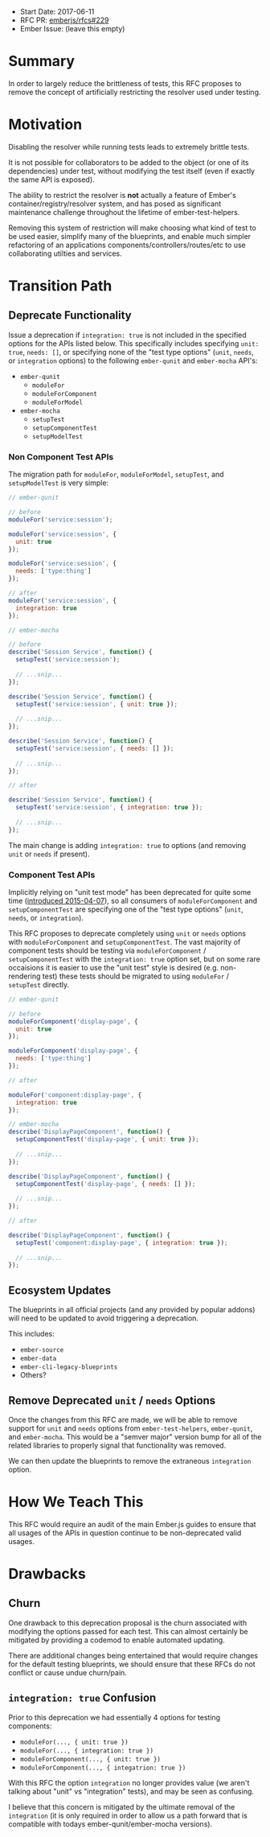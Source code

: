 - Start Date: 2017-06-11
- RFC PR: [emberjs/rfcs#229](https://github.com/emberjs/rfcs/pull/229)
- Ember Issue: (leave this empty)

# Summary

In order to largely reduce the brittleness of tests, this RFC proposes to
remove the concept of artificially restricting the resolver used under
testing.

# Motivation

Disabling the resolver while running tests leads to extremely brittle tests.

It is not possible for collaborators to be added to the object (or one
of its dependencies) under test, without modifying the test itself (even if
exactly the same API is exposed). 

The ability to restrict the resolver is **not** actually a feature of Ember's
container/registry/resolver system, and has posed as significant maintenance
challenge throughout the lifetime of ember-test-helpers.

Removing this system of restriction will make choosing what kind of test to
be used easier, simplify many of the blueprints, and enable much simpler refactoring 
of an applications components/controllers/routes/etc to use collaborating utilties
and services.

# Transition Path

## Deprecate Functionality

Issue a deprecation if `integration: true` is not included in the specified 
options for the APIs listed below. This specifically includes specifying 
`unit: true`, `needs: []`, or specifying none of the "test type options" 
(`unit`, `needs`, or `integration` options) to the following `ember-qunit`
and `ember-mocha` API's:

* `ember-qunit`
  * `moduleFor`
  * `moduleForComponent`
  * `moduleForModel`
* `ember-mocha`
  * `setupTest`
  * `setupComponentTest`
  * `setupModelTest`

### Non Component Test APIs

The migration path for `moduleFor`, `moduleForModel`, `setupTest`, and 
`setupModelTest` is very simple:

```js
// ember-qunit

// before
moduleFor('service:session');

moduleFor('service:session', {
  unit: true
});

moduleFor('service:session', {
  needs: ['type:thing']
});

// after
moduleFor('service:session', {
  integration: true
});
```

```js
// ember-mocha

// before
describe('Session Service', function() {
  setupTest('service:session');
  
  // ...snip...
});

describe('Session Service', function() {
  setupTest('service:session', { unit: true });
  
  // ...snip...
});

describe('Session Service', function() {
  setupTest('service:session', { needs: [] });
  
  // ...snip...
});

// after

describe('Session Service', function() {
  setupTest('service:session', { integration: true });
  
  // ...snip...
});
```

The main change is adding `integration: true` to options (and removing `unit` or `needs`
if present).

### Component Test APIs

Implicitly relying on "unit test mode" has been deprecated for quite some time 
([introduced 2015-04-07](https://github.com/emberjs/ember-test-helpers/pull/38)),
so all consumers of `moduleForComponent` and `setupComponentTest` are specifying
one of the "test type options" (`unit`, `needs`, or `integration`).

This RFC proposes to deprecate completely using `unit` or `needs` options with
`moduleForComponent` and `setupComponentTest`. The vast majority of component tests
should be testing via `moduleForComponent` / `setupComponentTest` with the `integration: true`
option set, but on some rare occaisions it is easier to use the "unit test" style is
desired (e.g. non-rendering test) these tests should be migrated to using `moduleFor` 
/ `setupTest` directly.

```js
// ember-qunit

// before
moduleForComponent('display-page', {
  unit: true
});

moduleForComponent('display-page', {
  needs: ['type:thing']
});

// after

moduleFor('component:display-page', {
  integration: true
});
```

```js
// ember-mocha
describe('DisplayPageComponent', function() {
  setupComponentTest('display-page', { unit: true });
  
  // ...snip...
});

describe('DisplayPageComponent', function() {
  setupComponentTest('display-page', { needs: [] });
  
  // ...snip...
});

// after

describe('DisplayPageComponent', function() {
  setupTest('component:display-page', { integration: true });
  
  // ...snip...
});
```

## Ecosystem Updates

The blueprints in all official projects (and any provided by popular
addons) will need to be updated to avoid triggering a deprecation.

This includes:

* `ember-source`
* `ember-data`
* `ember-cli-legacy-blueprints`
* Others?

## Remove Deprecated `unit` / `needs` Options

Once the changes from this RFC are made, we will be able to remove
support for `unit` and `needs` options from `ember-test-helpers`,
`ember-qunit`, and `ember-mocha`. This would be a "semver major"
version bump for all of the related libraries to properly signal that
functionality was removed.

We can then update the blueprints to remove the extraneous `integration`
option.

# How We Teach This

This RFC would require an audit of the main Ember.js guides to ensure
that all usages of the APIs in question continue to be non-deprecated
valid usages.

# Drawbacks

## Churn

One drawback to this deprecation proposal is the churn associated with
modifying the options passed for each test. This can almost certainly
be mitigated by providing a codemod to enable automated updating.

There are additional changes being entertained that would require changes
for the default testing blueprints, we should ensure that these RFCs do not
conflict or cause undue churn/pain.

## `integration: true` Confusion

Prior to this deprecation we had essentially 4 options for testing components:

* `moduleFor(..., { unit: true })`
* `moduleFor(..., { integration: true })`
* `moduleForComponent(..., { unit: true })`
* `moduleForComponent(..., { integatrion: true })`

With this RFC the option `integration` no longer provides value (we aren't talking
about "unit" vs "integration" tests), and may be seen as confusing.

I believe that this concern is mitigated by the ultimate removal of the `integration`
(it is only required in order to allow us a path forward that is compatible with
todays ember-qunit/ember-mocha versions).
